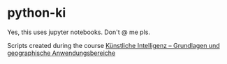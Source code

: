 # python-ki

Yes, this uses jupyter notebooks. Don't @ me pls.

Scripts created during the course [Künstliche Intelligenz – Grundlagen und geographische Anwendungsbereiche](http://www.geographie.ruhr-uni-bochum.de/studium/modulfuehrer/wahlbereich-master/#c10272)
